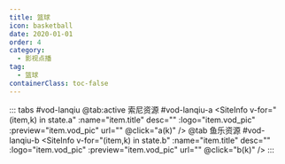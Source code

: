 ```yaml
---
title: 篮球
icon: basketball
date: 2020-01-01
order: 4
category:
  - 影视点播
tag:
  - 篮球
containerClass: toc-false
---
```


<ArtPlayer :src="state.src" :config="hlsConfig(state.p)" />

::: tabs #vod-lanqiu
@tab:active 索尼资源 #vod-lanqiu-a
<SiteInfo v-for="(item,k) in state.a" :name="item.title" desc="" :logo="item.vod_pic"
:preview="item.vod_pic" url="" @click="a(k)" />
@tab 鱼乐资源 #vod-lanqiu-b
<SiteInfo v-for="(item,k) in state.b" :name="item.title" desc="" :logo="item.vod_pic"
:preview="item.vod_pic" url="" @click="b(k)" />
:::

<script setup>
  import { vod } from '@db'
  import { hlsConfig } from '@cps/artConst'
  import { useStorage } from '@vueuse/core'
  import { onMounted } from "vue";

  const state = useStorage(
    "vod-lanqiu",
    {
      src:"",
      a: [],
      b: [],
      p: []
    }
  )

  onMounted(async () => {
    state.value.a = (await vod.find({ "name": "snzy-49" })).data
    state.value.b = (await vod.find({ "name": "ylzy-49" })).data
    a(0)
  });
   const a = (key) => {
    const { a } = state.value
    state.value.p =a
    state.value.src = a[key].url
  }
  const b = (key) => {
    const { b } = state.value
    state.value.p =b
    state.value.src = b[key].url
  }
</script>
